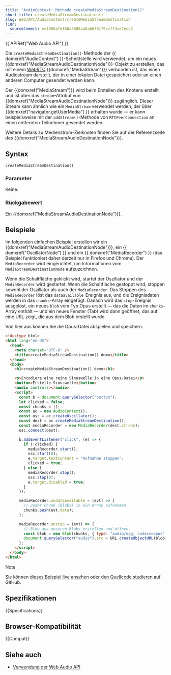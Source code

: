 ```yaml
---
title: "AudioContext: Methode createMediaStreamDestination()"
short-title: createMediaStreamDestination()
slug: Web/API/AudioContext/createMediaStreamDestination
l10n:
  sourceCommit: ec1006afdf68a5808a48ab6301f9ccff3cd7ecc2
---
```


{{ APIRef("Web Audio API") }}

Die `createMediaStreamDestination()`-Methode der {{ domxref("AudioContext") }}-Schnittstelle wird verwendet, um ein neues {{domxref("MediaStreamAudioDestinationNode")}}-Objekt zu erstellen, das mit einem [WebRTC](/de/docs/Web/API/WebRTC_API) {{domxref("MediaStream")}} verbunden ist, das einen Audiostream darstellt, der in einer lokalen Datei gespeichert oder an einen anderen Computer gesendet werden kann.

Der {{domxref("MediaStream")}} wird beim Erstellen des Knotens erstellt und ist über das `stream`-Attribut von {{domxref("MediaStreamAudioDestinationNode")}} zugänglich. Dieser Stream kann ähnlich wie ein `MediaStream` verwendet werden, der über {{domxref("navigator.getUserMedia") }} erhalten wurde — er kann beispielsweise mit der `addStream()`-Methode von `RTCPeerConnection` an einen entfernten Teilnehmer gesendet werden.

Weitere Details zu Medienstrom-Zielknoten finden Sie auf der Referenzseite des {{domxref("MediaStreamAudioDestinationNode")}}.

## Syntax

```js-nolint
createMediaStreamDestination()
```

### Parameter

Keine.

### Rückgabewert

Ein {{domxref("MediaStreamAudioDestinationNode")}}.

## Beispiele

Im folgenden einfachen Beispiel erstellen wir ein {{domxref("MediaStreamAudioDestinationNode")}}, ein {{ domxref("OscillatorNode") }} und ein {{ domxref("MediaRecorder") }} (das Beispiel funktioniert daher derzeit nur in Firefox und Chrome). Der `MediaRecorder` wird eingerichtet, um Informationen vom `MediaStreamDestinationNode` aufzuzeichnen.

Wenn die Schaltfläche geklickt wird, startet der Oszillator und der `MediaRecorder` wird gestartet. Wenn die Schaltfläche gestoppt wird, stoppen sowohl der Oszillator als auch der `MediaRecorder`. Das Stoppen des `MediaRecorder` löst das `dataavailable`-Ereignis aus, und die Ereignisdaten werden in das `chunks`-Array eingefügt. Danach wird das `stop`-Ereignis ausgelöst, ein neues `blob` vom Typ Opus erstellt — das die Daten im `chunks`-Array enthält — und ein neues Fenster (Tab) wird dann geöffnet, das auf eine URL zeigt, die aus dem Blob erstellt wurde.

Von hier aus können Sie die Opus-Datei abspielen und speichern.

```html
<!doctype html>
<html lang="en-US">
  <head>
    <meta charset="UTF-8" />
    <title>createMediaStreamDestination() demo</title>
  </head>
  <body>
    <h1>createMediaStreamDestination() demo</h1>

    <p>Encodiere eine reine Sinuswelle in eine Opus-Datei</p>
    <button>Erstelle Sinuswelle</button>
    <audio controls></audio>
    <script>
      const b = document.querySelector("button");
      let clicked = false;
      const chunks = [];
      const ac = new AudioContext();
      const osc = ac.createOscillator();
      const dest = ac.createMediaStreamDestination();
      const mediaRecorder = new MediaRecorder(dest.stream);
      osc.connect(dest);

      b.addEventListener("click", (e) => {
        if (!clicked) {
          mediaRecorder.start();
          osc.start(0);
          e.target.textContent = "Aufnahme stoppen";
          clicked = true;
        } else {
          mediaRecorder.stop();
          osc.stop(0);
          e.target.disabled = true;
        }
      });

      mediaRecorder.ondataavailable = (evt) => {
        // Jeder Chunk (Blobs) in ein Array aufnehmen
        chunks.push(evt.data);
      };

      mediaRecorder.onstop = (evt) => {
        // Blob aus unseren Blobs erstellen und öffnen.
        const blob = new Blob(chunks, { type: "audio/ogg; codecs=opus" });
        document.querySelector("audio").src = URL.createObjectURL(blob);
      };
    </script>
  </body>
</html>
```

> [!NOTE]
> Sie können [dieses Beispiel live ansehen](https://mdn.github.io/webaudio-examples/create-media-stream-destination/index.html) oder [den Quellcode studieren](https://github.com/mdn/webaudio-examples/blob/main/create-media-stream-destination/index.html) auf GitHub.

## Spezifikationen

{{Specifications}}

## Browser-Kompatibilität

{{Compat}}

## Siehe auch

- [Verwendung der Web Audio API](/de/docs/Web/API/Web_Audio_API/Using_Web_Audio_API)
